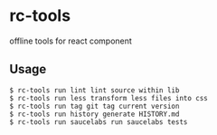 # rc-tools

offline tools for react component


## Usage

```
$ rc-tools run lint lint source within lib
$ rc-tools run less transform less files into css
$ rc-tools run tag git tag current version
$ rc-tools run history generate HISTORY.md
$ rc-tools run saucelabs run saucelabs tests
```